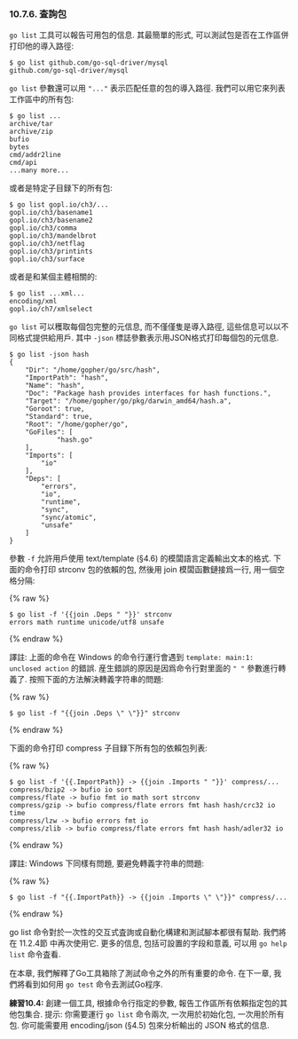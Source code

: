 ### 10.7.6. 査詢包

`go list` 工具可以報告可用包的信息. 其最簡單的形式, 可以測試包是否在工作區併打印他的導入路徑:

```
$ go list github.com/go-sql-driver/mysql
github.com/go-sql-driver/mysql
```

`go list` 參數還可以用 `"..."` 表示匹配任意的包的導入路徑. 我們可以用它來列表工作區中的所有包:

```
$ go list ...
archive/tar
archive/zip
bufio
bytes
cmd/addr2line
cmd/api
...many more...
```

或者是特定子目録下的所有包:

```
$ go list gopl.io/ch3/...
gopl.io/ch3/basename1
gopl.io/ch3/basename2
gopl.io/ch3/comma
gopl.io/ch3/mandelbrot
gopl.io/ch3/netflag
gopl.io/ch3/printints
gopl.io/ch3/surface
```

或者是和某個主體相關的:

```
$ go list ...xml...
encoding/xml
gopl.io/ch7/xmlselect
```

`go list` 可以穫取每個包完整的元信息, 而不僅僅隻是導入路徑, 這些信息可以以不同格式提供給用戶. 其中 `-json` 標誌參數表示用JSON格式打印每個包的元信息.

```
$ go list -json hash
{
	"Dir": "/home/gopher/go/src/hash",
	"ImportPath": "hash",
	"Name": "hash",
	"Doc": "Package hash provides interfaces for hash functions.",
	"Target": "/home/gopher/go/pkg/darwin_amd64/hash.a",
	"Goroot": true,
	"Standard": true,
	"Root": "/home/gopher/go",
	"GoFiles": [
			"hash.go"
	],
	"Imports": [
		"io"
	],
	"Deps": [
		"errors",
		"io",
		"runtime",
		"sync",
		"sync/atomic",
		"unsafe"
	]
}
```

參數 `-f` 允許用戶使用 text/template (§4.6) 的模闆語言定義輸出文本的格式. 下面的命令打印 strconv 包的依賴的包, 然後用 join 模闆函數鏈接爲一行, 用一個空格分隔:

{% raw %}
```
$ go list -f '{{join .Deps " "}}' strconv
errors math runtime unicode/utf8 unsafe
```
{% endraw %}

譯註: 上面的命令在 Windows 的命令行運行會遇到 `template: main:1: unclosed action` 的錯誤. 産生錯誤的原因是因爲命令行對里面的 `" "` 參數進行轉義了. 按照下面的方法解決轉義字符串的問題:

{% raw %}
```
$ go list -f "{{join .Deps \" \"}}" strconv
```
{% endraw %}

下面的命令打印 compress 子目録下所有包的依賴包列表:

{% raw %}
```
$ go list -f '{{.ImportPath}} -> {{join .Imports " "}}' compress/...
compress/bzip2 -> bufio io sort
compress/flate -> bufio fmt io math sort strconv
compress/gzip -> bufio compress/flate errors fmt hash hash/crc32 io time
compress/lzw -> bufio errors fmt io
compress/zlib -> bufio compress/flate errors fmt hash hash/adler32 io
```
{% endraw %}

譯註: Windows 下同樣有問題, 要避免轉義字符串的問題: 

{% raw %}
```
$ go list -f "{{.ImportPath}} -> {{join .Imports \" \"}}" compress/...
```
{% endraw %}

go list 命令對於一次性的交互式査詢或自動化構建和測試腳本都很有幫助. 我們將在 11.2.4節 中再次使用它. 更多的信息, 包括可設置的字段和意義, 可以用 `go help list` 命令査看.

在本章, 我們解釋了Go工具箱除了測試命令之外的所有重要的命令. 在下一章, 我們將看到如何用 `go test` 命令去測試Go程序.

**練習10.4:** 創建一個工具, 根據命令行指定的參數, 報告工作區所有依賴指定包的其他包集合. 提示: 你需要運行 `go list` 命令兩次, 一次用於初始化包, 一次用於所有包. 你可能需要用 encoding/json (§4.5) 包來分析輸出的 JSON 格式的信息.



